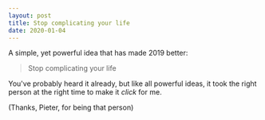 ```yaml
---
layout: post
title: Stop complicating your life
date: 2020-01-04
---
```


A simple, yet powerful idea that has made 2019 better:

> Stop complicating your life

You've probably heard it already, but like all powerful ideas, it took the right person at the right time to make it _click_ for me.

(Thanks, Pieter, for being that person)
